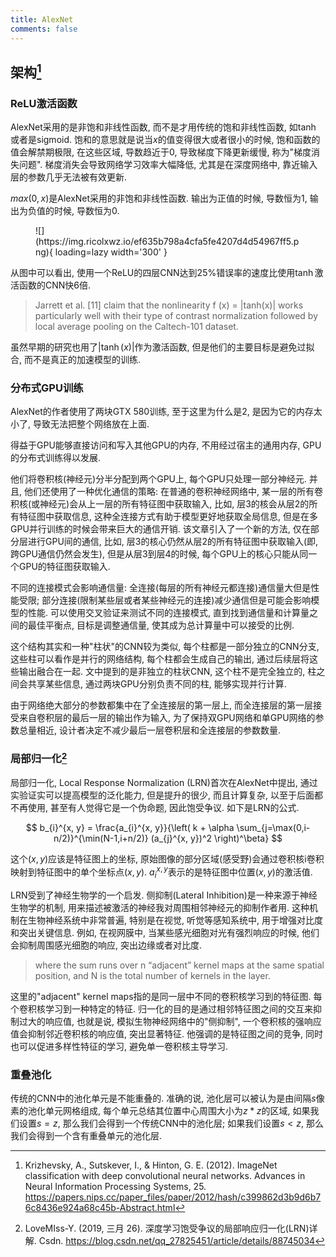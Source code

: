 ```yaml
---
title: AlexNet
comments: false
---
```


## 架构[^1]

### ReLU激活函数

AlexNet采用的是非饱和非线性函数, 而不是才用传统的饱和非线性函数, 如$\tanh$或者是sigmoid. 饱和的意思就是说当$x$的值变得很大或者很小的时候, 饱和函数的值会解禁期极限, 在这些区域, 导数趋近于$0$, 导致梯度下降更新缓慢, 称为"梯度消失问题". 梯度消失会导致网络学习效率大幅降低, 尤其是在深度网络中, 靠近输入层的参数几乎无法被有效更新. 

$max(0, x)$是AlexNet采用的非饱和非线性函数. 输出为正值的时候, 导数恒为$1$, 输出为负值的时候, 导数恒为$0$. 

<figure markdown='1'>
![](https://img.ricolxwz.io/ef635b798a4cfa5fe4207d4d54967ff5.png){ loading=lazy width='300' }
</figure>

从图中可以看出, 使用一个ReLU的四层CNN达到$25\%$错误率的速度比使用$\tanh$激活函数的CNN快$6$倍. 

> Jarrett et al. [11] claim that the nonlinearity f (x) = |tanh(x)| works particularly well with their type of contrast normalization followed by local average pooling on the Caltech-101 dataset.

虽然早期的研究也用了$|\tanh(x)|$作为激活函数, 但是他们的主要目标是避免过拟合, 而不是真正的加速模型的训练.

### 分布式GPU训练

AlexNet的作者使用了两块GTX 580训练, 至于这里为什么是$2$, 是因为它的内存太小了, 导致无法把整个网络放在上面. 

得益于GPU能够直接访问和写入其他GPU的内存, 不用经过宿主的通用内存, GPU的分布式训练得以发展. 

他们将卷积核(神经元)分半分配到两个GPU上, 每个GPU只处理一部分神经元. 并且, 他们还使用了一种优化通信的策略: 在普通的卷积神经网络中, 某一层的所有卷积核(或神经元)会从上一层的所有特征图中获取输入, 比如, 层3的核会从层2的所有特征图中获取信息, 这种全连接方式有助于模型更好地获取全局信息, 但是在多GPU并行训练的时候会带来巨大的通信开销. 该文章引入了一个新的方法, 仅在部分层进行GPU间的通信, 比如, 层3的核心仍然从层2的所有特征图中获取输入(即, 跨GPU通信仍然会发生), 但是从层3到层4的时候, 每个GPU上的核心只能从同一个GPU的特征图获取输入.

不同的连接模式会影响通信量: 全连接(每层的所有神经元都连接)通信量大但是性能受限; 部分连接(限制某些层或者某些神经元的连接)减少通信但是可能会影响模型的性能. 可以使用交叉验证来测试不同的连接模式, 直到找到通信量和计算量之间的最佳平衡点, 目标是调整通信量, 使其成为总计算量中可以接受的比例.

这个结构其实和一种"柱状"的CNN较为类似, 每个柱都是一部分独立的CNN分支, 这些柱可以看作是并行的网络结构, 每个柱都会生成自己的输出, 通过后续层将这些输出融合在一起. 文中提到的是非独立的柱状CNN, 这个柱不是完全独立的, 柱之间会共享某些信息, 通过两块GPU分别负责不同的柱, 能够实现并行计算.

由于网络绝大部分的参数都集中在了全连接层的第一层上, 而全连接层的第一层接受来自卷积层的最后一层的输出作为输入, 为了保持双GPU网络和单GPU网络的参数总量相近, 设计者决定不减少最后一层卷积层和全连接层的参数数量.

### 局部归一化[^2]

局部归一化, Local Response Normalization (LRN)首次在AlexNet中提出, 通过实验证实可以提高模型的泛化能力, 但是提升的很少, 而且计算复杂, 以至于后面都不再使用, 甚至有人觉得它是一个伪命题, 因此饱受争议. 如下是LRN的公式.

$$
b_{i}^{x, y} = \frac{a_{i}^{x, y}}{\left( k + \alpha \sum_{j=\max(0,i-n/2)}^{\min(N-1,i+n/2)} (a_{j}^{x, y})^2 \right)^\beta}
$$

这个$(x, y)$应该是特征图上的坐标, 原始图像的部分区域(感受野)会通过卷积核i卷积映射到特征图中的单个坐标点$(x, y)$. $a_i^{x, y}$表示的是特征图中位置$(x, y)$的激活值.

LRN受到了神经生物学的一个启发. 侧抑制(Lateral Inhibition)是一种来源于神经生物学的机制, 用来描述被激活的神经我对周围相邻神经元的抑制作者用. 这种机制在生物神经系统中非常普遍, 特别是在视觉, 听觉等感知系统中, 用于增强对比度和突出关键信息. 例如, 在视网膜中, 当某些感光细胞对光有强烈响应的时候, 他们会抑制周围感光细胞的响应, 突出边缘或者对比度. 

> where the sum runs over n “adjacent” kernel maps at the same spatial position, and N is the total number of kernels in the layer.

这里的"adjacent" kernel maps指的是同一层中不同的卷积核学习到的特征图. 每个卷积核学习到一种特定的特征. 归一化的目的是通过相邻特征图之间的交互来抑制过大的响应值, 也就是说, 模拟生物神经网络中的"侧抑制", 一个卷积核的强响应值会抑制邻近卷积核的响应值, 突出显著特征. 他强调的是特征图之间的竞争, 同时也可以促进多样性特征的学习, 避免单一卷积核主导学习. 

### 重叠池化

传统的CNN中的池化单元是不能重叠的. 准确的说, 池化层可以被认为是由间隔$s$像素的池化单元网格组成, 每个单元总结其位置中心周围大小为$z*z$的区域, 如果我们设置$s=z$, 那么我们会得到一个传统CNN中的池化层; 如果我们设置$s<z$, 那么我们会得到一个含有重叠单元的池化层. 

[^1]: Krizhevsky, A., Sutskever, I., & Hinton, G. E. (2012). ImageNet classification with deep convolutional neural networks. Advances in Neural Information Processing Systems, 25. https://papers.nips.cc/paper_files/paper/2012/hash/c399862d3b9d6b76c8436e924a68c45b-Abstract.html
[^2]: LoveMIss-Y. (2019, 三月 26). 深度学习饱受争议的局部响应归一化(LRN)详解. Csdn. https://blog.csdn.net/qq_27825451/article/details/88745034